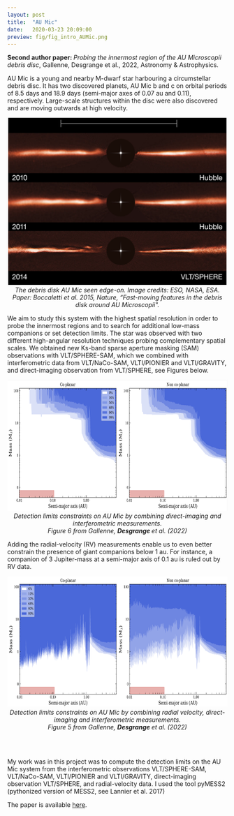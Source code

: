 ```yaml
---
layout: post
title:  "AU Mic"
date:   2020-03-23 20:09:00
preview: fig/fig_intro_AUMic.png
---
```


<b> Second author paper: </b> <i> Probing the innermost region of the AU Microscopii debris disc</i>, Gallenne,  Desgrange et al., 2022, Astronomy & Astrophysics. 

AU Mic is a young and nearby M-dwarf star harbouring a circumstellar debris disc. It has two discovered planets, AU Mic b and c on orbital periods of 8.5 days and 18.9 days (semi-major axes of 0.07 au and 0.11), respectively. Large-scale structures within the disc were also discovered and are moving outwards at high velocity.

<p align="center">
<img src="/fig/fig_intro_AUMic.png" width="500">
<br>  <i> The debris disk AU Mic seen edge-on. Image credits: ESO, NASA, ESA. <br>  Paper: Boccaletti et al. 2015, Nature,  “Fast-moving features in the debris disk around AU Microscopii". </i> <br>
</p>


We aim to study this system with the highest spatial resolution in order to probe the innermost regions and to search for additional low-mass companions or set detection limits. The star was observed with two different high-angular resolution techniques probing complementary spatial scales. We obtained new Ks-band sparse aperture masking (SAM) observations with VLT/SPHERE-SAM, which we combined with interferometric data from VLT/NaCo-SAM, VLTI/PIONIER and VLTI/GRAVITY, and direct-imaging observation from VLT/SPHERE, see Figures below. 

<p align="center">
<img src="/fig/Gallenne2022_AUMic_Fig6_DI+interfero.png" height="300">
<br>  <i> Detection limits constraints on AU Mic by combining direct-imaging and interferometric measurements. <br> Figure 6 from Gallenne,  <b> Desgrange  </b> et al. (2022)  </i> <br>
</p>

Adding the radial-velocity (RV) measurements enable us to even better constrain the presence of giant companions below 1 au. For instance, a companion of 3  Jupiter-mass at a semi-major axis of 0.1 au is ruled out by RV data.
  
<p align="center">
<img src="/fig/Gallenne2022_AUMic_Fig5_RV+DI+interfero.png" height="300">
<br>  <i> Detection limits constraints on AU Mic by combining radial velocity, direct-imaging and interferometric measurements. <br> Figure 5 from Gallenne,  <b> Desgrange  </b> et al. (2022) </i> <br>
</p>
<br><br>

My work was in this project was to compute the detection limits on the AU Mic system from the interferometric observations VLT/SPHERE-SAM, VLT/NaCo-SAM, VLTI/PIONIER and VLTI/GRAVITY, direct-imaging observation VLT/SPHERE, and radial-velocity data. I used the tool pyMESS2 (pythonized version of MESS2, see Lannier et al. 2017)

The paper is available <a href="https://ui.adsabs.harvard.edu/abs/2022A%26A...665A..41G/abstract">here</a>.


